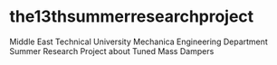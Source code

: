 # the13thsummerresearchproject
Middle East Technical University Mechanica Engineering Department Summer Research Project about Tuned Mass Dampers
